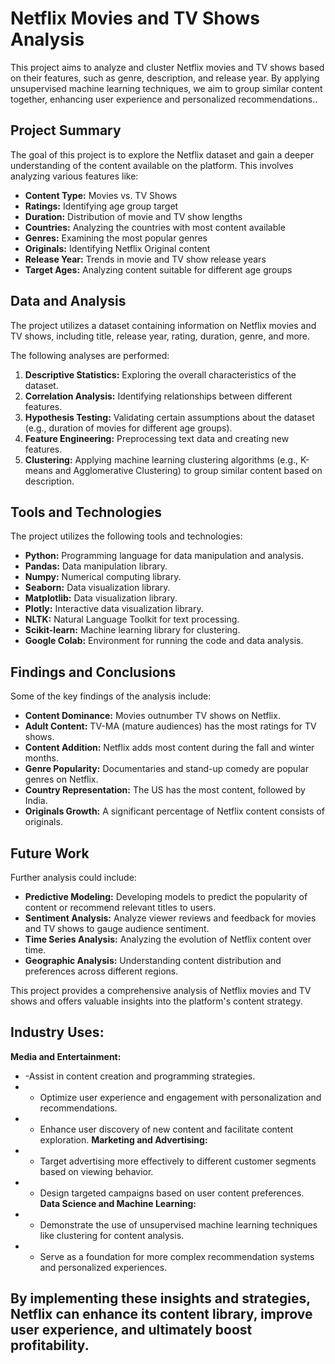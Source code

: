 # Netflix Movies and TV Shows Analysis

This project aims to analyze and cluster Netflix movies and TV shows based on their features, such as genre, description, and release year.  By applying unsupervised machine learning techniques, we aim to group similar content together, enhancing user experience and personalized recommendations.. 

## Project Summary

The goal of this project is to explore the Netflix dataset and gain a deeper understanding of the content available on the platform. This involves analyzing various features like:

* **Content Type:**  Movies vs. TV Shows
* **Ratings:** Identifying age group target
* **Duration:** Distribution of movie and TV show lengths
* **Countries:** Analyzing the countries with most content available
* **Genres:** Examining the most popular genres
* **Originals:** Identifying Netflix Original content
* **Release Year:**  Trends in movie and TV show release years
* **Target Ages:** Analyzing content suitable for different age groups

## Data and Analysis

The project utilizes a dataset containing information on Netflix movies and TV shows, including title, release year, rating, duration, genre, and more. 

The following analyses are performed:

1. **Descriptive Statistics:** Exploring the overall characteristics of the dataset.
2. **Correlation Analysis:** Identifying relationships between different features.
3. **Hypothesis Testing:** Validating certain assumptions about the dataset (e.g., duration of movies for different age groups).
4. **Feature Engineering:** Preprocessing text data and creating new features.
5. **Clustering:** Applying machine learning clustering algorithms (e.g., K-means and Agglomerative Clustering) to group similar content based on description.

## Tools and Technologies

The project utilizes the following tools and technologies:

* **Python:** Programming language for data manipulation and analysis.
* **Pandas:** Data manipulation library.
* **Numpy:** Numerical computing library.
* **Seaborn:** Data visualization library.
* **Matplotlib:** Data visualization library.
* **Plotly:** Interactive data visualization library.
* **NLTK:** Natural Language Toolkit for text processing.
* **Scikit-learn:** Machine learning library for clustering.
* **Google Colab:** Environment for running the code and data analysis.

## Findings and Conclusions

Some of the key findings of the analysis include:

* **Content Dominance:** Movies outnumber TV shows on Netflix.
* **Adult Content:** TV-MA (mature audiences) has the most ratings for TV shows.
* **Content Addition:** Netflix adds most content during the fall and winter months.
* **Genre Popularity:** Documentaries and stand-up comedy are popular genres on Netflix.
* **Country Representation:** The US has the most content, followed by India.
* **Originals Growth:** A significant percentage of Netflix content consists of originals.

## Future Work

Further analysis could include:

* **Predictive Modeling:** Developing models to predict the popularity of content or recommend relevant titles to users.
* **Sentiment Analysis:** Analyze viewer reviews and feedback for movies and TV shows to gauge audience sentiment.
* **Time Series Analysis:** Analyzing the evolution of Netflix content over time.
* **Geographic Analysis:** Understanding content distribution and preferences across different regions.


This project provides a comprehensive analysis of Netflix movies and TV shows and offers valuable insights into the platform's content strategy. 


## Industry Uses:

**Media and Entertainment:**
*   -Assist in content creation and programming strategies.
*   - Optimize user experience and engagement with personalization and recommendations.
*   - Enhance user discovery of new content and facilitate content exploration.
  **Marketing and Advertising:**
*   - Target advertising more effectively to different customer segments based on viewing behavior.
*   - Design targeted campaigns based on user content preferences.
  **Data Science and Machine Learning:**
*   - Demonstrate the use of unsupervised machine learning techniques like clustering for content analysis.
*   - Serve as a foundation for more complex recommendation systems and personalized experiences.

## By implementing these insights and strategies, Netflix can enhance its content library, improve user experience, and ultimately boost profitability.
